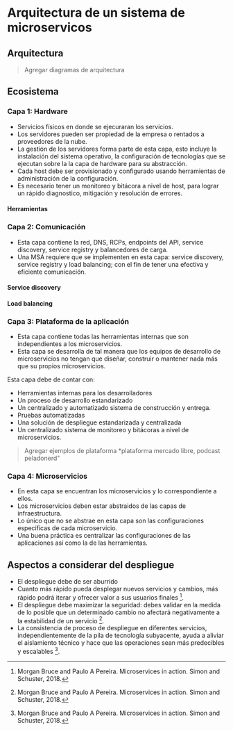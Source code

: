 # Arquitectura de un sistema de microservicos

## Arquitectura

> Agregar diagramas de arquitectura

## Ecosistema

### Capa 1: Hardware

+ Servicios físicos en donde se ejecuraran los servicios.
+ Los servidores pueden ser propiedad de la empresa o rentados a proveedores de la nube.
+ La gestión de los servidores forma parte de esta capa, esto incluye la instalación 
del sistema operativo, la configuración de tecnologías que se ejecutan sobre la 
la capa de hardware para su abstracción.
+ Cada host debe ser provisionado y configurado usando herramientas de administración 
de la configuración.
+ Es necesario tener un monitoreo y bitácora a nivel de host, para lograr un rápido 
diagnostico, mitigación y resolución de errores.

#### Herramientas

### Capa 2: Comunicación
+ Esta capa contiene la red, DNS, RCPs, endpoints del API, service discovery, 
service registry y balancedores de carga.
+ Una MSA requiere que se implementen en esta capa: service discovery, service 
registry y load balancing; con el fin de tener una efectiva y eficiente comunicación.

#### Service discovery
#### Load balancing

### Capa 3: Plataforma de la aplicación
+ Esta capa contiene todas las herramientas internas que son independientes a los 
microservicios.
+ Esta capa se desarrolla de tal manera que los equipos de desarrollo de microservicios 
no tengan que diseñar, construir o mantener nada más que su propios microservicios.

Esta capa debe de contar con:
+ Herramientas internas para los desarrolladores
+ Un proceso de desarrollo estandarizado
+ Un centralizado y automatizado sistema de construcción y entrega.
+ Pruebas automatizadas
+ Una solución de despliegue estandarizada y centralizada
+ Un centralizado sistema de monitoreo y bitácoras a nivel de microservicios.

> Agregar ejemplos de plataforma *plataforma mercado libre, podcast peladonerd"

### Capa 4: Microservicios
+ En esta capa se encuentran los microservicios y lo correspondiente a ellos.
+ Los microservicios deben estar abstraidos de las capas de infraestructura.
+ Lo único que no se abstrae en esta capa son las configuraciones especificas de cada microservicio.
+ Una buena práctica es centralizar las configuraciones de las aplicaciones así 
como la de las herramientas.

## Aspectos a considerar del despliegue

+ El despliegue debe de ser aburrido
+ Cuanto más rápido pueda desplegar nuevos servicios y cambios, más rápido podrá 
iterar y ofrecer valor a sus usuarios finales [^1].
+ El despliegue debe maximizar la seguridad: debes validar en la medida de lo posible 
que un determinado cambio no afectará negativamente a la estabilidad de un servicio [^1].
+ La consistencia de proceso de despliegue en diferentes servicios, independientemente 
de la pila de tecnología subyacente, ayuda a aliviar el aislamiento técnico y hace 
que las operaciones sean más predecibles y escalables [^1].


[^1]: Morgan Bruce and Paulo A Pereira. Microservices in action. Simon and Schuster, 2018.
